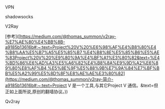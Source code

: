 VPN



shadowsocks



V2Ray

[参考]([https://medium.com/@thomas_summon/v2ray-%E7%AE%80%E4%BB%8B-a9185b13616b#:~:text=Project%20V%20%E6%98%AF%E4%B8%80%E4%B8%AA%E5%B7%A5%E5%85%B7,%E4%B8%8E%E5%85%B6%E5%AE%83Project%20V%20%E9%80%9A%E4%BF%A1%E3%80%82&text=%E4%BD%86%E6%AD%A3%E5%A6%82%E4%B8%8A%E9%9D%A2%E6%89%80%E8%AF%B4,%E5%8E%9F%E5%88%9B%E7%9A%84%E7%BF%BB%E5%A2%99%E5%8D%8F%E8%AE%AE%E3%80%82](https://medium.com/@thomas_summon/v2ray-简介-a9185b13616b#:~:text=Project V 是一个工具,与其它Project V 通信。&text=但正如上面所说,原创的翻墙协议。))

Qv2ray